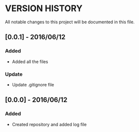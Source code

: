 # VERSION HISTORY
All notable changes to this project will be documented in this file.

## [0.0.1] - 2016/06/12
### Added
* Added all the files
### Update
* Update .gitignore file

## [0.0.0] - 2016/06/12
### Added
* Created repository and added log file